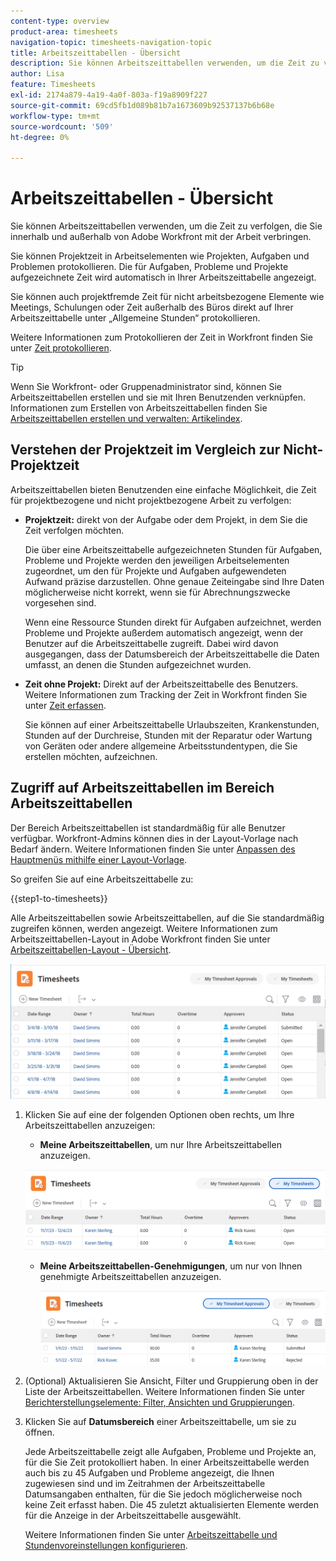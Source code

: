 ```yaml
---
content-type: overview
product-area: timesheets
navigation-topic: timesheets-navigation-topic
title: Arbeitszeittabellen - Übersicht
description: Sie können Arbeitszeittabellen verwenden, um die Zeit zu verfolgen, die Sie innerhalb und außerhalb von Adobe Workfront mit der Arbeit verbringen.
author: Lisa
feature: Timesheets
exl-id: 2174a879-4a19-4a0f-803a-f19a8909f227
source-git-commit: 69cd5fb1d089b81b7a1673609b92537137b6b68e
workflow-type: tm+mt
source-wordcount: '509'
ht-degree: 0%

---
```


# Arbeitszeittabellen - Übersicht

<!-- Audited: 12/2023 -->

Sie können Arbeitszeittabellen verwenden, um die Zeit zu verfolgen, die Sie innerhalb und außerhalb von Adobe Workfront mit der Arbeit verbringen.

Sie können Projektzeit in Arbeitselementen wie Projekten, Aufgaben und Problemen protokollieren. Die für Aufgaben, Probleme und Projekte aufgezeichnete Zeit wird automatisch in Ihrer Arbeitszeittabelle angezeigt.

Sie können auch projektfremde Zeit für nicht arbeitsbezogene Elemente wie Meetings, Schulungen oder Zeit außerhalb des Büros direkt auf Ihrer Arbeitszeittabelle unter „Allgemeine Stunden“ protokollieren.

Weitere Informationen zum Protokollieren der Zeit in Workfront finden Sie unter [Zeit protokollieren](../../timesheets/create-and-manage-timesheets/log-time.md).

>[!TIP]
>
>Wenn Sie Workfront- oder Gruppenadministrator sind, können Sie Arbeitszeittabellen erstellen und sie mit Ihren Benutzenden verknüpfen. Informationen zum Erstellen von Arbeitszeittabellen finden Sie [Arbeitszeittabellen erstellen und verwalten: Artikelindex](../create-and-manage-timesheets/create-and-manage-timesheets.md).


## Verstehen der Projektzeit im Vergleich zur Nicht-Projektzeit

Arbeitszeittabellen bieten Benutzenden eine einfache Möglichkeit, die Zeit für projektbezogene und nicht projektbezogene Arbeit zu verfolgen:

* **Projektzeit:** direkt von der Aufgabe oder dem Projekt, in dem Sie die Zeit verfolgen möchten.

  Die über eine Arbeitszeittabelle aufgezeichneten Stunden für Aufgaben, Probleme und Projekte werden den jeweiligen Arbeitselementen zugeordnet, um den für Projekte und Aufgaben aufgewendeten Aufwand präzise darzustellen. Ohne genaue Zeiteingabe sind Ihre Daten möglicherweise nicht korrekt, wenn sie für Abrechnungszwecke vorgesehen sind.

  Wenn eine Ressource Stunden direkt für Aufgaben aufzeichnet, werden Probleme und Projekte außerdem automatisch angezeigt, wenn der Benutzer auf die Arbeitszeittabelle zugreift. Dabei wird davon ausgegangen, dass der Datumsbereich der Arbeitszeittabelle die Daten umfasst, an denen die Stunden aufgezeichnet wurden.

* **Zeit ohne Projekt:** Direkt auf der Arbeitszeittabelle des Benutzers. Weitere Informationen zum Tracking der Zeit in Workfront finden Sie unter   [Zeit erfassen](../../timesheets/create-and-manage-timesheets/log-time.md).

  Sie können auf einer Arbeitszeittabelle Urlaubszeiten, Krankenstunden, Stunden auf der Durchreise, Stunden mit der Reparatur oder Wartung von Geräten oder andere allgemeine Arbeitsstundentypen, die Sie erstellen möchten, aufzeichnen.

## Zugriff auf Arbeitszeittabellen im Bereich Arbeitszeittabellen

Der Bereich Arbeitszeittabellen ist standardmäßig für alle Benutzer verfügbar. Workfront-Admins können dies in der Layout-Vorlage nach Bedarf ändern. Weitere Informationen finden Sie unter [Anpassen des Hauptmenüs mithilfe einer Layout-Vorlage](/help/quicksilver/administration-and-setup/customize-workfront/use-layout-templates/customize-main-menu.md).

So greifen Sie auf eine Arbeitszeittabelle zu:

{{step1-to-timesheets}}

Alle Arbeitszeittabellen sowie Arbeitszeittabellen, auf die Sie standardmäßig zugreifen können, werden angezeigt. Weitere Informationen zum Arbeitszeittabellen-Layout in Adobe Workfront finden Sie unter [Arbeitszeittabellen-Layout - Übersicht](../../timesheets/timesheets/timesheet-layout.md).

![](assets/all-timesheets-list-nwe-350x68.png)

1. Klicken Sie auf eine der folgenden Optionen oben rechts, um Ihre Arbeitszeittabellen anzuzeigen:

   * **Meine Arbeitszeittabellen**, um nur Ihre Arbeitszeittabellen anzuzeigen.

   ![](assets/my-timesheets-list-various-statuses-nwe-350x60.png)

   * **Meine Arbeitszeittabellen-Genehmigungen**, um nur von Ihnen genehmigte Arbeitszeittabellen anzuzeigen.

     ![](assets/timesheets-i-approve-list-with0filters-new-nwe-350x61.png)


1. (Optional) Aktualisieren Sie Ansicht, Filter und Gruppierung oben in der Liste der Arbeitszeittabellen. Weitere Informationen finden Sie unter [Berichterstellungselemente: Filter, Ansichten und Gruppierungen](../../reports-and-dashboards/reports/reporting-elements/reporting-elements-overview.md).

1. Klicken Sie auf **Datumsbereich** einer Arbeitszeittabelle, um sie zu öffnen.

   Jede Arbeitszeittabelle zeigt alle Aufgaben, Probleme und Projekte an, für die Sie Zeit protokolliert haben. In einer Arbeitszeittabelle werden auch bis zu 45 Aufgaben und Probleme angezeigt, die Ihnen zugewiesen sind und im Zeitrahmen der Arbeitszeittabelle Datumsangaben enthalten, für die Sie jedoch möglicherweise noch keine Zeit erfasst haben. Die 45 zuletzt aktualisierten Elemente werden für die Anzeige in der Arbeitszeittabelle ausgewählt.

   Weitere Informationen finden Sie unter [Arbeitszeittabelle und Stundenvoreinstellungen konfigurieren](../../administration-and-setup/set-up-workfront/configure-timesheets-schedules/timesheet-and-hour-preferences.md).
